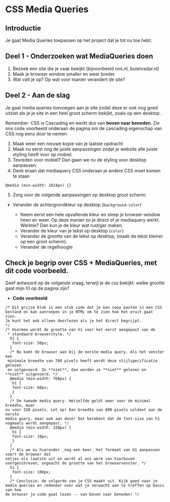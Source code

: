 # CSS Media Queries

## Introductie

Je gaat Media Queries toepassen op het project dat je tot nu toe hebt.

## Deel 1 - Onderzoeken wat MediaQueries doen

1. Bezoek een site die je vaak bekijkt (bijvoorbeeld nos.nl, buienradar.nl)
2. Maak je browser window smaller en weer breder
3. Wat valt je op? Op wat voor manier verandert de site?

## Deel 2 - Aan de slag

Je gaat media queries toevoegen aan je site zodat deze er ook nog goed uitziet als je je site in een heel groot scherm bekijkt, zoals op een desktop .

Remember: CSS is Cascading en werkt dus van **boven naar beneden**. Zie ons code voorbeeld onderaan de pagina om de cascading eigenschap van CSS nog eens door te nemen.

1. Maak weer een nieuwe kopie van je laatste opdracht
2. Maak nu eerst nog de juiste aanpassingen zodat je website alle juiste styling heeft voor op mobiel.
3. Tevreden voor mobiel? Dan gaan we nu de styling voor desktop aanpassen:
4. Denk eraan dat mediaquery CSS onderaan je andere CSS moet komen te staan

```
@media (min-width: 1024px) {}
```

5. Zorg voor de volgende aanpassingen op desktop groot scherm:

- Verander de achtergrondkleur op desktop (`background-color`)

  - Neem eerst een hele opvallende kleur en sleep je browser-window heen en weer. Op deze manier zo je direct of je mediaquery werkt. Werktie? Dan kun je de kleur wat rustiger maken.
  - Verander de kleur van je tekst op desktop (`color`)
  - Verander de grootte van de tekst op desktop, (maak de tekst kleiner op een groot scherm).
  - Verander de regelhoogte

## Check je begrip over CSS + MediaQueries, met dit code voorbeeld.

Geef antwoord op de volgende vraag, terwijl je de css bekijkt: welke grootte gaat mijn h1 op de pagina zijn?

- **Code voorbeeld**

```
/* Dit grijze blok is een stuk code dat je kan copy pasten in een CSS bestand en kan aanroepen in je HTML om te zien hoe het eruit gaat zien.
Je kunt het ook alleen doorlezen als je het direct begrijpt.
*/
/* Hiermee wordt de grootte van h1 voor het eerst aangepast van de
 * standaard browserstyle. */
  h1 {
   font-size: 50px;
  }
  /* Nu komt de browser aan bij de eerste media query. Als het venster een
 minimale breedte van 768 pixels heeft wordt deze stijlspecificatie gelezen
 en uitgevoerd. Zo **niet**, dan worden ze **niet** gelezen en **niet** uitgevoerd. */
  @media (min-width: 768px) {
   h1 {
   font-size: 60px;
   }
  }
  /* De tweede media query. Hetzelfde geldt weer voor de minimal breedte, maar
nu voor 320 pixels. Let op! Een breedte van 800 pixels voldoet aan de eerste
media query, maar ook aan deze! Dat betekent dat de font-size van h1
nogmaals wordt aangepast. */
  @media (min-width: 320px) {
   h1 {
   font-size: 10px;
   }
  }
  /* Als we nu hieronder _nog een keer_ het formaat van h1 aanpassen voert de browser dat
netjes als laatste uit en wordt al ons werk van hierboven overgeschreven, ongeacht de grootte van het browservenster. */
  h1 {
   font-size: 100px;
  }
  /* Conclusie: de volgorde van je CSS maakt uit. Kijk goed naar je media queries en redeneer over wat je verwacht aan te treffen op basis van hoe
de browser je code gaat lezen -- van boven naar beneden! */
```
